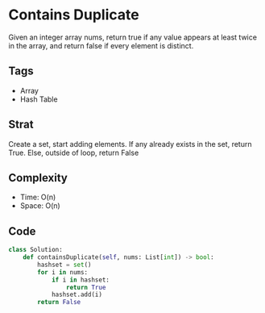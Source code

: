 # Contains Duplicate

Given an integer array nums, return true if any value appears at least twice in the array, and return false if every element is distinct.

## Tags
- Array
- Hash Table

## Strat

Create a set, start adding elements. If any already exists in the set, return True. Else, outside of loop, return False

## Complexity

- Time: O(n)
- Space: O(n)

## Code

```python
class Solution:
    def containsDuplicate(self, nums: List[int]) -> bool:
        hashset = set()
        for i in nums:
            if i in hashset: 
                return True
            hashset.add(i)
        return False
```